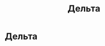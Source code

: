 ﻿---
layout: default
title: Дельта
nav_order: 12
parent: Основные понятия
has_children: false
has_toc: false
---

Дельта
=====================


